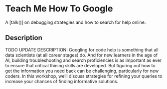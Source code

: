 # Teach Me How To Google 

A [talk()] on debugging strategies and how to search for help online.

## Description

TODO UPDATE DESCRIPTION: Googling for code help is something that all data scientists (at all career stages) do. And for new learners in the age of AI, building troubleshooting and search proficiencies is as important as ever to ensure that critical thining skills are developed. But figuring out how to get the information you need back can be challenging, particularly for new coders. In this workshop, we’ll discuss strategies for refining your queries to increase your chances of finding informative solutions.

